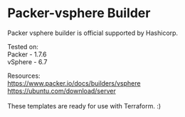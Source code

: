 # Packer-vsphere Builder

Packer vsphere builder is official supported by Hashicorp. 

Tested on: <br>
Packer - 1.7.6 <br>
vSphere - 6.7 <br>

Resources: <br>
https://www.packer.io/docs/builders/vsphere <br>
https://ubuntu.com/download/server <br>
<br>
These templates are ready for use with Terraform. :)
